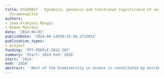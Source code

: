 ```yaml
---
title: DYGEMAST - Dynamics, genomics and functional significance of uncultured marine
  Stramenopiles
authors:
- Jean-François Mangot
- Ramon Massana
date: '2014-04-01'
publishDate: '2024-08-14T09:35:58.271205Z'
publication_types:
- project
funding: 'FP7-PEOPLE-2012-IEF'
summary: 'Start: 2014 End: 2016'
start: '2014'
end: '2016'
abstract: ' Most of the biodiversity in oceans is constituted by microbes which dominate the biomass and have key roles in ecosystem functioning and biogeochemical cycling. Recent culture-independent studies of marine planktonic protists have unveiled a large diversity at all phylogenetic scale, notably among the heterotrophic microeukaryotes compartment (2-5 μm cell size), and the existence of novel groups. Among these novel uncultured lineages, Marine Stramenopiles groups (MASTs) are essentially composed of small flagellated eukaryotes (<3 μm) widely distributed in marine systems. These flagellated organisms are recognized to play essential roles for the functioning of marine ecosystems as they channel large amounts of organic carbon to the upper trophic levels and control the population sizes of bacteria and archaea. During the last decade, the microbial diversity and the distribution of the twelve lineages which composed this new stramenopiles are already started, however, little information on their quantitative importance and activity in ecosystems functioning are already acquired. Here, we proposed to i) evaluate the dynamics of the diversity and abundance of these uncultured flagellates in marine environments and ii) investigate their ecological significance in oceans through the study of their grazing activity and the analysis of their general genomic structure. In this proposal, the dynamics, genomics and role of six constitutive lineages of these stramenopiles (MAST-1, -2, -3, -4, -7 and - 8) will be studied by the use of new state-of-art techniques (i.e. 454- and Illumina pyrosequencing, Whole Genome Amplification after flow cytometry cell-sorting) and several standard ones (i.e. grazing experiments, TSA-FISH), applied together on an unique set of environmental samples from a circumglobal navigation providing samples with a wide geographical coverage and from a temporal survey based on a coastal oligotrophic station. '
---
```

